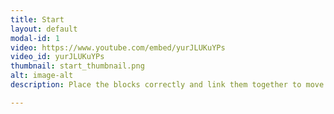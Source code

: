 ```yaml
---
title: Start
layout: default
modal-id: 1
video: https://www.youtube.com/embed/yurJLUKuYPs
video_id: yurJLUKuYPs
thumbnail: start_thumbnail.png
alt: image-alt
description: Place the blocks correctly and link them together to move the notes to the speaker to play the right sounds.

---
```

